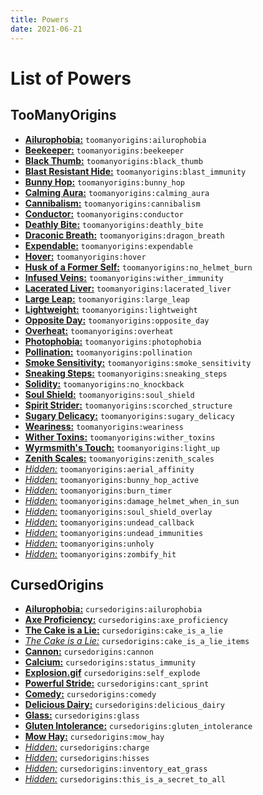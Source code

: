 ```yaml
---
title: Powers
date: 2021-06-21
---
```

# List of Powers

## TooManyOrigins
* [**Ailurophobia:**](https://github.com/MerchantPug/toomanyorigins/blob/master/src/main/resources/data/toomanyorigins/powers/ailurophobia.json) `toomanyorigins:ailurophobia`
* [**Beekeeper:**](https://github.com/MerchantPug/toomanyorigins/blob/master/src/main/resources/data/toomanyorigins/powers/beekeeper.json) `toomanyorigins:beekeeper`
* [**Black Thumb:**](https://github.com/MerchantPug/toomanyorigins/blob/master/src/main/resources/data/toomanyorigins/powers/black_thumb.json) `toomanyorigins:black_thumb`
* [**Blast Resistant Hide:**](https://github.com/MerchantPug/toomanyorigins/blob/master/src/main/resources/data/toomanyorigins/powers/blast_immunity.json) `toomanyorigins:blast_immunity`
* [**Bunny Hop:**](https://github.com/MerchantPug/toomanyorigins/blob/master/src/main/resources/data/toomanyorigins/powers/bunny_hop.json) `toomanyorigins:bunny_hop`
* [**Calming Aura:**](https://github.com/MerchantPug/toomanyorigins/blob/master/src/main/resources/data/toomanyorigins/powers/calming_aura.json) `toomanyorigins:calming_aura`
* [**Cannibalism:**](https://github.com/MerchantPug/toomanyorigins/blob/master/src/main/resources/data/toomanyorigins/powers/cannibalism.json) `toomanyorigins:cannibalism`
* [**Conductor:**](https://github.com/MerchantPug/toomanyorigins/blob/master/src/main/resources/data/toomanyorigins/powers/conductor.json) `toomanyorigins:conductor`
* [**Deathly Bite:**](https://github.com/MerchantPug/toomanyorigins/blob/master/src/main/resources/data/toomanyorigins/powers/deathly_bite.json) `toomanyorigins:deathly_bite`
* [**Draconic Breath:**](https://github.com/MerchantPug/toomanyorigins/blob/master/src/main/resources/data/toomanyorigins/powers/dragon_breath.json) `toomanyorigins:dragon_breath`
* [**Expendable:**](https://github.com/MerchantPug/toomanyorigins/blob/master/src/main/resources/data/toomanyorigins/powers/expendable.json) `toomanyorigins:expendable`
* [**Hover:**](https://github.com/MerchantPug/toomanyorigins/blob/master/src/main/resources/data/toomanyorigins/powers/hover.json) `toomanyorigins:hover`
* [**Husk of a Former Self:**](https://github.com/MerchantPug/toomanyorigins/blob/master/src/main/resources/data/toomanyorigins/powers/no_helmet_burn.json) `toomanyorigins:no_helmet_burn`
* [**Infused Veins:**](https://github.com/MerchantPug/toomanyorigins/blob/master/src/main/resources/data/toomanyorigins/powers/wither_immunity.json) `toomanyorigins:wither_immunity`
* [**Lacerated Liver:**](https://github.com/MerchantPug/toomanyorigins/blob/master/src/main/resources/data/toomanyorigins/powers/lacerated_liver.json) `toomanyorigins:lacerated_liver`
* [**Large Leap:**](https://github.com/MerchantPug/toomanyorigins/blob/master/src/main/resources/data/toomanyorigins/powers/large_leap.json) `toomanyorigins:large_leap`
* [**Lightweight:**](https://github.com/MerchantPug/toomanyorigins/blob/master/src/main/resources/data/toomanyorigins/powers/lightweight.json) `toomanyorigins:lightweight`
* [**Opposite Day:**](https://github.com/MerchantPug/toomanyorigins/blob/master/src/main/resources/data/toomanyorigins/powers/opposite_day.json) `toomanyorigins:opposite_day`
* [**Overheat:**](https://github.com/MerchantPug/toomanyorigins/blob/master/src/main/resources/data/toomanyorigins/powers/overheat.json) `toomanyorigins:overheat`
* [**Photophobia:**](https://github.com/MerchantPug/toomanyorigins/blob/master/src/main/resources/data/toomanyorigins/powers/photophobia.json) `toomanyorigins:photophobia`
* [**Pollination:**](https://github.com/MerchantPug/toomanyorigins/blob/master/src/main/resources/data/toomanyorigins/powers/pollination.json) `toomanyorigins:pollination`
* [**Smoke Sensitivity:**](https://github.com/MerchantPug/toomanyorigins/blob/master/src/main/resources/data/toomanyorigins/powers/smoke_sensitivity.json) `toomanyorigins:smoke_sensitivity`
* [**Sneaking Steps:**](https://github.com/MerchantPug/toomanyorigins/blob/master/src/main/resources/data/toomanyorigins/powers/sneaking_steps.json) `toomanyorigins:sneaking_steps`
* [**Solidity:**](https://github.com/MerchantPug/toomanyorigins/blob/master/src/main/resources/data/toomanyorigins/powers/no_knockback.json) `toomanyorigins:no_knockback`
* [**Soul Shield:**](https://github.com/MerchantPug/toomanyorigins/blob/master/src/main/resources/data/toomanyorigins/powers/soul_shield.json) `toomanyorigins:soul_shield`
* [**Spirit Strider:**](https://github.com/MerchantPug/toomanyorigins/blob/master/src/main/resources/data/toomanyorigins/powers/scorched_structure.json) `toomanyorigins:scorched_structure`
* [**Sugary Delicacy:**](https://github.com/MerchantPug/toomanyorigins/blob/master/src/main/resources/data/toomanyorigins/powers/sugary_delicacy.json) `toomanyorigins:sugary_delicacy`
* [**Weariness:**](https://github.com/MerchantPug/toomanyorigins/blob/master/src/main/resources/data/toomanyorigins/powers/weariness.json) `toomanyorigins:weariness`
* [**Wither Toxins:**](https://github.com/MerchantPug/toomanyorigins/blob/master/src/main/resources/data/toomanyorigins/powers/wither_toxins.json) `toomanyorigins:wither_toxins`
* [**Wyrmsmith's Touch:**](https://github.com/MerchantPug/toomanyorigins/blob/v0.2.2/src/main/resources/data/toomanyorigins/powers/light_up.json) `toomanyorigins:light_up`
* [**Zenith Scales:**](https://github.com/MerchantPug/toomanyorigins/blob/master/src/main/resources/data/toomanyorigins/powers/zenith_scales.json) `toomanyorigins:zenith_scales`
* [*Hidden:*](https://github.com/MerchantPug/toomanyorigins/blob/master/src/main/resources/data/toomanyorigins/powers/aerial_affinity.json) `toomanyorigins:aerial_affinity`
* [*Hidden:*](https://github.com/MerchantPug/toomanyorigins/blob/master/src/main/resources/data/toomanyorigins/powers/bunny_hop_active.json) `toomanyorigins:bunny_hop_active`
* [*Hidden:*](https://github.com/MerchantPug/toomanyorigins/blob/master/src/main/resources/data/toomanyorigins/powers/burn_timer.json) `toomanyorigins:burn_timer`
* [*Hidden:*](https://github.com/MerchantPug/toomanyorigins/blob/master/src/main/resources/data/toomanyorigins/powers/damage_helmet_when_in_sun.json) `toomanyorigins:damage_helmet_when_in_sun`
* [*Hidden:*](https://github.com/MerchantPug/toomanyorigins/blob/master/src/main/resources/data/toomanyorigins/powers/soul_shield_overlay.json) `toomanyorigins:soul_shield_overlay`
* [*Hidden:*](https://github.com/MerchantPug/toomanyorigins/blob/master/src/main/resources/data/toomanyorigins/powers/undead_callback.json) `toomanyorigins:undead_callback`
* [*Hidden:*](https://github.com/MerchantPug/toomanyorigins/blob/master/src/main/resources/data/toomanyorigins/powers/undead_immunities.json) `toomanyorigins:undead_immunities`
* [*Hidden:*](https://github.com/MerchantPug/toomanyorigins/blob/master/src/main/resources/data/toomanyorigins/powers/unholy.json) `toomanyorigins:unholy`
* [*Hidden:*](https://github.com/MerchantPug/toomanyorigins/blob/master/src/main/resources/data/toomanyorigins/powers/zombify_hit.json) `toomanyorigins:zombify_hit`

## CursedOrigins
* [**Ailurophobia:**](https://github.com/MerchantPug/cursedorigins/blob/1.18/src/main/resources/data/cursedorigins/powers/ailurophobia.json) `cursedorigins:ailurophobia`
* [**Axe Proficiency:**](https://github.com/MerchantPug/cursedorigins/blob/1.18/src/main/resources/data/cursedorigins/powers/axe_proficiency.json) `cursedorigins:axe_proficiency`
* [**The Cake is a Lie:**](https://github.com/MerchantPug/cursedorigins/blob/1.18/src/main/resources/data/cursedorigins/powers/cake_is_a_lie.json) `cursedorigins:cake_is_a_lie`
* [*The Cake is a Lie:*](https://github.com/MerchantPug/cursedorigins/blob/1.18/src/main/resources/data/cursedorigins/powers/cake_is_a_lie_items.json) `cursedorigins:cake_is_a_lie_items`
* [**Cannon:**](https://github.com/MerchantPug/cursedorigins/blob/1.18/src/main/resources/data/cursedorigins/powers/cannon.json) `cursedorigins:cannon`
* [**Calcium:**](https://github.com/MerchantPug/cursedorigins/blob/1.18/src/main/resources/data/cursedorigins/powers/status_immunity.json) `cursedorigins:status_immunity`
* [**Explosion.gif**](https://github.com/MerchantPug/cursedorigins/blob/1.18/src/main/resources/data/cursedorigins/powers/self_explode.json) `cursedorigins:self_explode`
* [**Powerful Stride:**](https://github.com/MerchantPug/cursedorigins/blob/1.18/src/main/resources/data/cursedorigins/powers/cant_sprint.json) `cursedorigins:cant_sprint`
* [**Comedy:**](https://github.com/MerchantPug/cursedorigins/blob/1.18/src/main/resources/data/cursedorigins/powers/comedy.json) `cursedorigins:comedy`
* [**Delicious Dairy:**](https://github.com/MerchantPug/cursedorigins/blob/1.18/src/main/resources/data/cursedorigins/powers/delicious_dairy.json) `cursedorigins:delicious_dairy`
* [**Glass:**](https://github.com/MerchantPug/cursedorigins/blob/1.18/src/main/resources/data/cursedorigins/powers/glass.json) `cursedorigins:glass`
* [**Gluten Intolerance:**](https://github.com/MerchantPug/cursedorigins/blob/1.18/src/main/resources/data/cursedorigins/powers/gluten_intolerance.json) `cursedorigins:gluten_intolerance`
* [**Mow Hay:**](https://github.com/MerchantPug/cursedorigins/blob/1.18/src/main/resources/data/cursedorigins/powers/mow_hay.json) `cursedorigins:mow_hay`
* [*Hidden:*](https://github.com/MerchantPug/cursedorigins/blob/1.18/src/main/resources/data/cursedorigins/powers/charge.json) `cursedorigins:charge`
* [*Hidden:*](https://github.com/MerchantPug/cursedorigins/blob/1.18/src/main/resources/data/cursedorigins/powers/hisses.json) `cursedorigins:hisses`
* [*Hidden:*](https://github.com/MerchantPug/cursedorigins/blob/1.18/src/main/resources/data/cursedorigins/powers/inventory_eat_grass.json) `cursedorigins:inventory_eat_grass`
* [*Hidden:*](https://github.com/MerchantPug/cursedorigins/blob/1.18/src/main/resources/data/cursedorigins/powers/this_is_a_secret_to_all.json) `cursedorigins:this_is_a_secret_to_all`